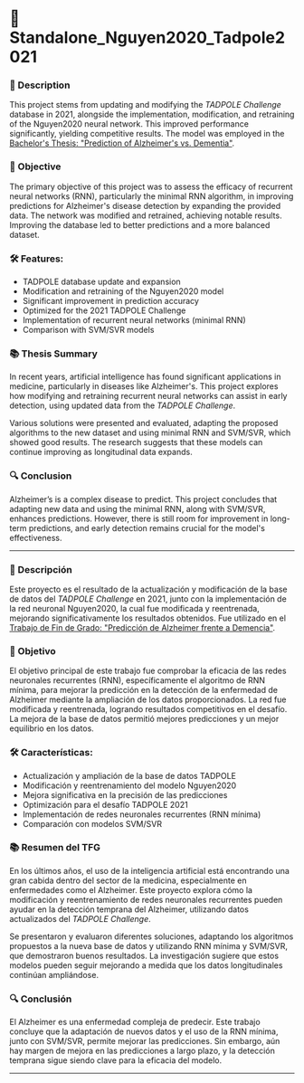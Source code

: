 # 🧠 Standalone_Nguyen2020_Tadpole2021

### 📄 Description

This project stems from updating and modifying the *TADPOLE Challenge* database in 2021, alongside the implementation, modification, and retraining of the Nguyen2020 neural network. This improved performance significantly, yielding competitive results. The model was employed in the [Bachelor's Thesis: "Prediction of Alzheimer's vs. Dementia"](https://repositorio.uam.es/bitstream/handle/10486/698008/caba%C3%B1ero_fernandez_emilio.tfg.pdf?sequence=1).

### 🎯 Objective

The primary objective of this project was to assess the efficacy of recurrent neural networks (RNN), particularly the minimal RNN algorithm, in improving predictions for Alzheimer's disease detection by expanding the provided data. The network was modified and retrained, achieving notable results. Improving the database led to better predictions and a more balanced dataset.

### 🛠 Features:
- TADPOLE database update and expansion
- Modification and retraining of the Nguyen2020 model
- Significant improvement in prediction accuracy
- Optimized for the 2021 TADPOLE Challenge
- Implementation of recurrent neural networks (minimal RNN)
- Comparison with SVM/SVR models

### 📚 Thesis Summary

In recent years, artificial intelligence has found significant applications in medicine, particularly in diseases like Alzheimer's. This project explores how modifying and retraining recurrent neural networks can assist in early detection, using updated data from the *TADPOLE Challenge*.

Various solutions were presented and evaluated, adapting the proposed algorithms to the new dataset and using minimal RNN and SVM/SVR, which showed good results. The research suggests that these models can continue improving as longitudinal data expands.

### 🔍 Conclusion

Alzheimer’s is a complex disease to predict. This project concludes that adapting new data and using the minimal RNN, along with SVM/SVR, enhances predictions. However, there is still room for improvement in long-term predictions, and early detection remains crucial for the model's effectiveness.

---

### 📄 Descripción

Este proyecto es el resultado de la actualización y modificación de la base de datos del *TADPOLE Challenge* en 2021, junto con la implementación de la red neuronal Nguyen2020, la cual fue modificada y reentrenada, mejorando significativamente los resultados obtenidos. Fue utilizado en el [Trabajo de Fin de Grado: "Predicción de Alzheimer frente a Demencia"](https://repositorio.uam.es/bitstream/handle/10486/698008/caba%C3%B1ero_fernandez_emilio.tfg.pdf?sequence=1).

### 🎯 Objetivo

El objetivo principal de este trabajo fue comprobar la eficacia de las redes neuronales recurrentes (RNN), específicamente el algoritmo de RNN mínima, para mejorar la predicción en la detección de la enfermedad de Alzheimer mediante la ampliación de los datos proporcionados. La red fue modificada y reentrenada, logrando resultados competitivos en el desafío. La mejora de la base de datos permitió mejores predicciones y un mejor equilibrio en los datos.

### 🛠 Características:
- Actualización y ampliación de la base de datos TADPOLE
- Modificación y reentrenamiento del modelo Nguyen2020
- Mejora significativa en la precisión de las predicciones
- Optimización para el desafío TADPOLE 2021
- Implementación de redes neuronales recurrentes (RNN mínima)
- Comparación con modelos SVM/SVR

### 📚 Resumen del TFG

En los últimos años, el uso de la inteligencia artificial está encontrando una gran cabida dentro del sector de la medicina, especialmente en enfermedades como el Alzheimer. Este proyecto explora cómo la modificación y reentrenamiento de redes neuronales recurrentes pueden ayudar en la detección temprana del Alzheimer, utilizando datos actualizados del *TADPOLE Challenge*.

Se presentaron y evaluaron diferentes soluciones, adaptando los algoritmos propuestos a la nueva base de datos y utilizando RNN mínima y SVM/SVR, que demostraron buenos resultados. La investigación sugiere que estos modelos pueden seguir mejorando a medida que los datos longitudinales continúan ampliándose.

### 🔍 Conclusión

El Alzheimer es una enfermedad compleja de predecir. Este trabajo concluye que la adaptación de nuevos datos y el uso de la RNN mínima, junto con SVM/SVR, permite mejorar las predicciones. Sin embargo, aún hay margen de mejora en las predicciones a largo plazo, y la detección temprana sigue siendo clave para la eficacia del modelo.

---

